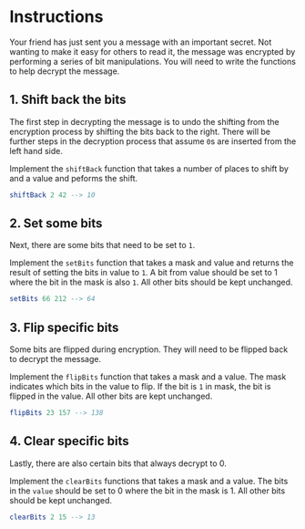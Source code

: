 # Instructions

Your friend has just sent you a message with an important secret.
Not wanting to make it easy for others to read it, the message was encrypted by performing a series of bit manipulations.
You will need to write the functions to help decrypt the message.

## 1. Shift back the bits

The first step in decrypting the message is to undo the shifting from the encryption process by shifting the bits back to the right.
There will be further steps in the decryption process that assume `0`s are inserted from the left hand side.

Implement the `shiftBack` function that takes a number of places to shift by and a value and peforms the shift.

```elm
shiftBack 2 42 --> 10
```

## 2. Set some bits

Next, there are some bits that need to be set to `1`.

Implement the `setBits` function that takes a mask and value and returns the result of setting the bits in value to `1`.
A bit from value should be set to 1 where the bit in the mask is also `1`.
All other bits should be kept unchanged.

```elm
setBits 66 212 --> 64
```

## 3. Flip specific bits

Some bits are flipped during encryption.
They will need to be flipped back to decrypt the message.

Implement the `flipBits` function that takes a mask and a value.
The mask indicates which bits in the value to flip.
If the bit is `1` in mask, the bit is flipped in the value.
All other bits are kept unchanged.

```elm
flipBits 23 157 --> 138
```

## 4. Clear specific bits

Lastly, there are also certain bits that always decrypt to 0.

Implement the `clearBits` functions that takes a mask and a value.
The bits in the `value` should be set to 0 where the bit in the mask is 1.
All other bits should be kept unchanged.

```elm
clearBits 2 15 --> 13
```
